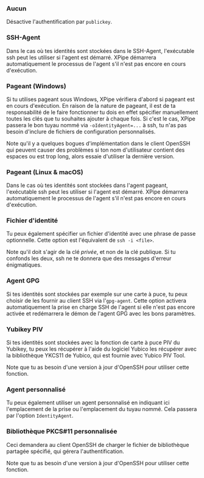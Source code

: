 ### Aucun

Désactive l'authentification par `publickey`.

### SSH-Agent

Dans le cas où tes identités sont stockées dans le SSH-Agent, l'exécutable ssh peut les utiliser si l'agent est démarré.
XPipe démarrera automatiquement le processus de l'agent s'il n'est pas encore en cours d'exécution.

### Pageant (Windows)

Si tu utilises pageant sous Windows, XPipe vérifiera d'abord si pageant est en cours d'exécution.
En raison de la nature de pageant, il est de ta responsabilité de le faire fonctionner
tu dois en effet spécifier manuellement toutes les clés que tu souhaites ajouter à chaque fois.
Si c'est le cas, XPipe passera le bon tuyau nommé via
`-oIdentityAgent=...` à ssh, tu n'as pas besoin d'inclure de fichiers de configuration personnalisés.

Note qu'il y a quelques bogues d'implémentation dans le client OpenSSH qui peuvent causer des problèmes
si ton nom d'utilisateur contient des espaces ou est trop long, alors essaie d'utiliser la dernière version.

### Pageant (Linux & macOS)

Dans le cas où tes identités sont stockées dans l'agent pageant, l'exécutable ssh peut les utiliser si l'agent est démarré.
XPipe démarrera automatiquement le processus de l'agent s'il n'est pas encore en cours d'exécution.

### Fichier d'identité

Tu peux également spécifier un fichier d'identité avec une phrase de passe optionnelle.
Cette option est l'équivalent de `ssh -i <file>`.

Note qu'il doit s'agir de la clé *privée*, et non de la clé publique.
Si tu confonds les deux, ssh ne te donnera que des messages d'erreur énigmatiques.

### Agent GPG

Si tes identités sont stockées par exemple sur une carte à puce, tu peux choisir de les fournir au client SSH via l'`gpg-agent`.
Cette option activera automatiquement la prise en charge SSH de l'agent si elle n'est pas encore activée et redémarrera le démon de l'agent GPG avec les bons paramètres.

### Yubikey PIV

Si tes identités sont stockées avec la fonction de carte à puce PIV du Yubikey, tu peux les récupérer à l'aide du logiciel Yubico
les récupérer avec la bibliothèque YKCS11 de Yubico, qui est fournie avec Yubico PIV Tool.

Note que tu as besoin d'une version à jour d'OpenSSH pour utiliser cette fonction.

### Agent personnalisé

Tu peux également utiliser un agent personnalisé en indiquant ici l'emplacement de la prise ou l'emplacement du tuyau nommé.
Cela passera par l'option `IdentityAgent`.

### Bibliothèque PKCS#11 personnalisée

Ceci demandera au client OpenSSH de charger le fichier de bibliothèque partagée spécifié, qui gérera l'authentification.

Note que tu as besoin d'une version à jour d'OpenSSH pour utiliser cette fonction.
